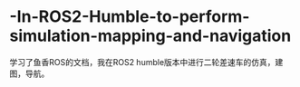 # -In-ROS2-Humble-to-perform-simulation-mapping-and-navigation
学习了鱼香ROS的文档，我在ROS2 humble版本中进行二轮差速车的仿真，建图，导航。
